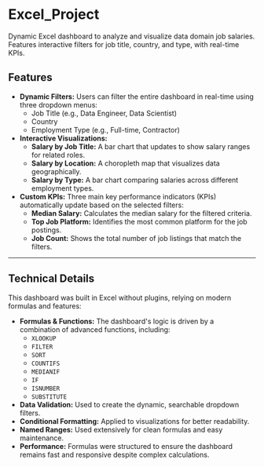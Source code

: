 # Excel_Project
Dynamic Excel dashboard to analyze and visualize data domain job salaries. Features interactive filters for job title, country, and type, with real-time KPIs.
## Features

* **Dynamic Filters:** Users can filter the entire dashboard in real-time using three dropdown menus:
    * Job Title (e.g., Data Engineer, Data Scientist)
    * Country
    * Employment Type (e.g., Full-time, Contractor)
* **Interactive Visualizations:**
    * **Salary by Job Title:** A bar chart that updates to show salary ranges for related roles.
    * **Salary by Location:** A choropleth map that visualizes data geographically.
    * **Salary by Type:** A bar chart comparing salaries across different employment types.
* **Custom KPIs:** Three main key performance indicators (KPIs) automatically update based on the selected filters:
    * **Median Salary:** Calculates the median salary for the filtered criteria.
    * **Top Job Platform:** Identifies the most common platform for the job postings.
    * **Job Count:** Shows the total number of job listings that match the filters.

---

## Technical Details

This dashboard was built in Excel without plugins, relying on modern formulas and features:

* **Formulas & Functions:** The dashboard's logic is driven by a combination of advanced functions, including:
    * `XLOOKUP`
    * `FILTER`
    * `SORT`
    * `COUNTIFS`
    * `MEDIANIF`
    * `IF`
    * `ISNUMBER`
    * `SUBSTITUTE`
* **Data Validation:** Used to create the dynamic, searchable dropdown filters.
* **Conditional Formatting:** Applied to visualizations for better readability.
* **Named Ranges:** Used extensively for clean formulas and easy maintenance.
* **Performance:** Formulas were structured to ensure the dashboard remains fast and responsive despite complex calculations.
